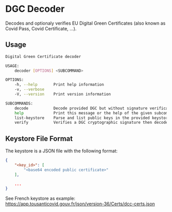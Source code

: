 # DGC Decoder

Decodes and optionaly verifies EU Digital Green Certificates (also known as Covid Pass, Covid Certificate, ...).

## Usage

```bash
Digital Green Certificate decoder

USAGE:
    decoder [OPTIONS] <SUBCOMMAND>

OPTIONS:
    -h, --help       Print help information
    -v, --verbose    
    -V, --version    Print version information

SUBCOMMANDS:
    decode           Decode provided DGC but without signature verification
    help             Print this message or the help of the given subcommand(s)
    list-keystore    Parse and list public keys in the provided keystore
    verify           Verifies a DGC cryptographic signature then decodes the payload
```

## Keystore File Format

The keystore is a JSON file with the following format:
```json
{
    "<key_id>": [
        "<base64 encoded public certificate>"
    ],

    ...
}
```

See French keystore as example: https://app.tousanticovid.gouv.fr/json/version-36/Certs/dcc-certs.json